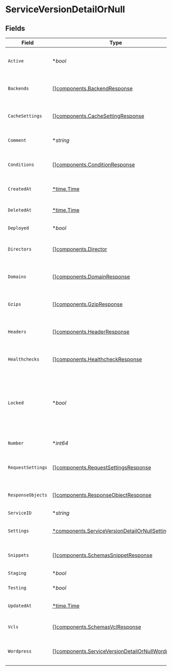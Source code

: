 # ServiceVersionDetailOrNull


## Fields

| Field                                                                                                              | Type                                                                                                               | Required                                                                                                           | Description                                                                                                        | Example                                                                                                            |
| ------------------------------------------------------------------------------------------------------------------ | ------------------------------------------------------------------------------------------------------------------ | ------------------------------------------------------------------------------------------------------------------ | ------------------------------------------------------------------------------------------------------------------ | ------------------------------------------------------------------------------------------------------------------ |
| `Active`                                                                                                           | **bool*                                                                                                            | :heavy_minus_sign:                                                                                                 | Whether this is the active version or not.                                                                         |                                                                                                                    |
| `Backends`                                                                                                         | [][components.BackendResponse](../../models/components/backendresponse.md)                                         | :heavy_minus_sign:                                                                                                 | List of backends associated to this service.                                                                       |                                                                                                                    |
| `CacheSettings`                                                                                                    | [][components.CacheSettingResponse](../../models/components/cachesettingresponse.md)                               | :heavy_minus_sign:                                                                                                 | List of cache settings associated to this service.                                                                 |                                                                                                                    |
| `Comment`                                                                                                          | **string*                                                                                                          | :heavy_minus_sign:                                                                                                 | A freeform descriptive note.                                                                                       |                                                                                                                    |
| `Conditions`                                                                                                       | [][components.ConditionResponse](../../models/components/conditionresponse.md)                                     | :heavy_minus_sign:                                                                                                 | List of conditions associated to this service.                                                                     |                                                                                                                    |
| `CreatedAt`                                                                                                        | [*time.Time](https://pkg.go.dev/time#Time)                                                                         | :heavy_minus_sign:                                                                                                 | Date and time in ISO 8601 format.                                                                                  | 2020-04-09 18:14:30 +0000 UTC                                                                                      |
| `DeletedAt`                                                                                                        | [*time.Time](https://pkg.go.dev/time#Time)                                                                         | :heavy_minus_sign:                                                                                                 | Date and time in ISO 8601 format.                                                                                  | 2020-04-09 18:14:30 +0000 UTC                                                                                      |
| `Deployed`                                                                                                         | **bool*                                                                                                            | :heavy_minus_sign:                                                                                                 | Unused at this time.                                                                                               |                                                                                                                    |
| `Directors`                                                                                                        | [][components.Director](../../models/components/director.md)                                                       | :heavy_minus_sign:                                                                                                 | List of directors associated to this service.                                                                      |                                                                                                                    |
| `Domains`                                                                                                          | [][components.DomainResponse](../../models/components/domainresponse.md)                                           | :heavy_minus_sign:                                                                                                 | List of domains associated to this service.                                                                        |                                                                                                                    |
| `Gzips`                                                                                                            | [][components.GzipResponse](../../models/components/gzipresponse.md)                                               | :heavy_minus_sign:                                                                                                 | List of gzip rules associated to this service.                                                                     |                                                                                                                    |
| `Headers`                                                                                                          | [][components.HeaderResponse](../../models/components/headerresponse.md)                                           | :heavy_minus_sign:                                                                                                 | List of headers associated to this service.                                                                        |                                                                                                                    |
| `Healthchecks`                                                                                                     | [][components.HealthcheckResponse](../../models/components/healthcheckresponse.md)                                 | :heavy_minus_sign:                                                                                                 | List of healthchecks associated to this service.                                                                   |                                                                                                                    |
| `Locked`                                                                                                           | **bool*                                                                                                            | :heavy_minus_sign:                                                                                                 | Whether this version is locked or not. Objects can not be added or edited on locked versions.                      |                                                                                                                    |
| `Number`                                                                                                           | **int64*                                                                                                           | :heavy_minus_sign:                                                                                                 | The number of this version.                                                                                        | 1                                                                                                                  |
| `RequestSettings`                                                                                                  | [][components.RequestSettingsResponse](../../models/components/requestsettingsresponse.md)                         | :heavy_minus_sign:                                                                                                 | List of request settings for this service.                                                                         |                                                                                                                    |
| `ResponseObjects`                                                                                                  | [][components.ResponseObjectResponse](../../models/components/responseobjectresponse.md)                           | :heavy_minus_sign:                                                                                                 | List of response objects for this service.                                                                         |                                                                                                                    |
| `ServiceID`                                                                                                        | **string*                                                                                                          | :heavy_minus_sign:                                                                                                 | N/A                                                                                                                | SU1Z0isxPaozGVKXdv0eY                                                                                              |
| `Settings`                                                                                                         | [*components.ServiceVersionDetailOrNullSettings](../../models/components/serviceversiondetailornullsettings.md)    | :heavy_minus_sign:                                                                                                 | List of default settings for this service.                                                                         |                                                                                                                    |
| `Snippets`                                                                                                         | [][components.SchemasSnippetResponse](../../models/components/schemassnippetresponse.md)                           | :heavy_minus_sign:                                                                                                 | List of VCL snippets for this service.                                                                             |                                                                                                                    |
| `Staging`                                                                                                          | **bool*                                                                                                            | :heavy_minus_sign:                                                                                                 | Unused at this time.                                                                                               |                                                                                                                    |
| `Testing`                                                                                                          | **bool*                                                                                                            | :heavy_minus_sign:                                                                                                 | Unused at this time.                                                                                               |                                                                                                                    |
| `UpdatedAt`                                                                                                        | [*time.Time](https://pkg.go.dev/time#Time)                                                                         | :heavy_minus_sign:                                                                                                 | Date and time in ISO 8601 format.                                                                                  | 2020-04-09 18:14:30 +0000 UTC                                                                                      |
| `Vcls`                                                                                                             | [][components.SchemasVclResponse](../../models/components/schemasvclresponse.md)                                   | :heavy_minus_sign:                                                                                                 | List of VCL files for this service.                                                                                |                                                                                                                    |
| `Wordpress`                                                                                                        | [][components.ServiceVersionDetailOrNullWordpress](../../models/components/serviceversiondetailornullwordpress.md) | :heavy_minus_sign:                                                                                                 | A list of Wordpress rules with this service.                                                                       |                                                                                                                    |